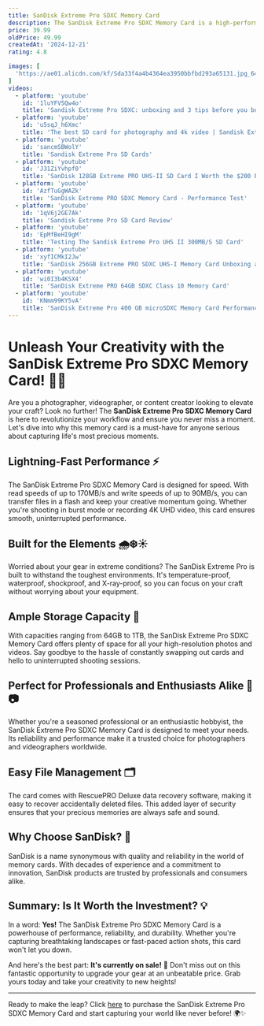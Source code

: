 ```yaml
---
title: SanDisk Extreme Pro SDXC Memory Card
description: The SanDisk Extreme Pro SDXC Memory Card is a high-performance storage solution designed for professional photographers and videographers. It offers fast read and write speeds, making it ideal for capturing high-resolution photos and 4K UHD videos. The card is built to withstand harsh conditions, being temperature-proof, water-proof, shock-proof, and X-ray-proof. It also features UHS Speed Class 3 (U3) and Video Speed Class 30 (V30) ratings, ensuring smooth video recording and quick data transfer. With capacities ranging up to 1TB, it provides ample space for extensive media storage.
price: 39.99
oldPrice: 49.99
createdAt: '2024-12-21'
rating: 4.8

images: [
  'https://ae01.alicdn.com/kf/Sda33f4a4b4364ea3950bbfbd293a65131.jpg_640x640q90.jpg', 'https://m.media-amazon.com/images/I/71cDJUARinL._UX250_.jpg', 'https://m.media-amazon.com/images/I/312ME2n5f+L._CR1,0,638,360_SR342,193_.jpg', 'https://m.media-amazon.com/images/S/aplus-media-library-service-media/3a16b19a-f44a-4ce9-a8a1-ba2ae90a9b39.__CR0,0,300,300_PT0_SX300_V1___.jpg', 'https://ae01.alicdn.com/kf/S7bcb802b47e34e05811dffc85221588an.jpg_640x640q90.jpg', 'http://makerbazar.in/cdn/shop/files/Sandisk-SD-CARD-462x462-1.jpg?v=1701321465', 'https://www.droneblog.com/wp-content/uploads/2022/09/DJI-Phantom-4-Pro-V2.0-–-SD-Card.jpg', 'https://mercyonline.in/wp-content/uploads/2023/03/71vxNRrkjqL.jpg', 'https://global.discourse-cdn.com/flex035/uploads/islainstruments/original/2X/3/3b4e6903e76fd1d56343f94785d8d782012356e3.jpeg', 'https://img.lazcdn.com/g/p/ac658a452e6056ccfb920d40836d8135.png_360x360q75.png_.webp', 'https://static.gopro.com/assets/blta2b8522e5372af40/blt76bc4551fd503661/6487b20a83c7fb21ad5f3bd3/pdp-sd-256gb-image01-1920-2x.png?width=3840&quality=80&auto=webp&disable=upscale', 'https://www.mpb.com/media-service-img-cdn/width=286,quality=90,format=jpeg/media-service/083cfe4a-5f61-4dfb-8d87-93643552195c', 'https://www.ferntech.co.nz/assets/webshop/cms/88/588.jpg?1658891036', 'https://m.media-amazon.com/images/I/51qfpDo7DlL._UX250_.jpg', 'https://m.media-amazon.com/images/I/515kph3J3HL._SY350_PKmb-play-button-overlay_.jpg', 'https://cdn.mos.cms.futurecdn.net/3zLX8wef33JhdkJuS9vZDh-320-80.jpg', 'https://www.diyphotography.net/wp-content/uploads/2018/05/fake_sd_cards_post.jpg', 'https://m.media-amazon.com/images/S/aplus-media-library-service-media/636a1327-8be4-41f4-96c0-fce3fca77291.__CR0,0,600,450_PT0_SX600_V1___.jpg', 'https://www.fullcompass.com/common/products/original/385362.jpg', 'https://m.media-amazon.com/images/S/aplus-media-library-service-media/77431b96-9e60-49f8-890b-9affa96b25c3.__CR0,0,300,225_PT0_SX300_V1___.jpg', 'https://m.media-amazon.com/images/I/81IKg7kj8+L._AC_UF894,1000_QL80_.jpg', 'https://cdn.mos.cms.futurecdn.net/diEBzHvmz4CUpNCRLrgTTb.jpg', 'https://i.ytimg.com/vi/JARJC3jGRko/hq720.jpg?sqp=-oaymwEhCK4FEIIDSFryq4qpAxMIARUAAAAAGAElAADIQj0AgKJD&rs=AOn4CLC8DMFqfQyfsD1sdH9t22xn7u44zg', 'https://m.media-amazon.com/images/S/aplus-media-library-service-media/636a1327-8be4-41f4-96c0-fce3fca77291.__CR0,0,600,450_PT0_SX600_V1___.jpg', 'https://m.media-amazon.com/images/I/71-CHFiqlFL.jpg', 'https://www.flyingtech.co.uk/wp-content/uploads/2024/02/128GB-SanDisk-U1.jpg', 'https://cdn.mos.cms.futurecdn.net/C3RUCBx5GwcQqB8iNRXBie.jpg', 'https://m.media-amazon.com/images/I/81uw6APafvL._UX250_.jpg', 'https://djd1xqjx2kdnv.cloudfront.net/photos/37/60/497495_4503_XL.jpg', 'https://www.zdnet.com/a/img/resize/2fd9173187cd9606e0fad7c6b89cfdb2d47aa811/2024/01/29/b58e474d-d3e3-40e9-a1d5-d32f22fdedc5/sandisk-extreme-microsd-card.jpg?auto=webp&fit=crop&height=900&width=1200', 'https://gbatemp.net/attachments/img_1396-jpg.360842/', 'https://i.ytimg.com/vi/HaL7LbyEpSA/hqdefault.jpg', 'https://i.redd.it/sd-card-for-canon-eos-r6-mark-ii-v0-kty8xophm58d1.jpg?width=1290&format=pjpg&auto=webp&s=d001f20c59442ced0ad1ed8f764e840e6b191621', 'https://m.media-amazon.com/images/I/41XgikkjmzL._SY350_PKmb-play-button-overlay_.jpg', 'https://epiccomputers.co.tz/wp-content/uploads/2022/11/sandisk-extreme-pro-microSDXC-128GB-01.jpg', 'https://m.media-amazon.com/images/S/aplus-media-library-service-media/3df656f7-372d-4822-be79-0852d5bc31fc.__CR0,0,300,300_PT0_SX300_V1___.jpg', 'https://tutt.world/cdn/shop/files/tutt-156-digital-photo-frame-smart-wifi-ips-touch-screen-32gb-storage-frameo-app-128-gb-additional-micro-sd-and-reader-kit-tabletop-or-wall-mounted-gift-ideatut-586181.jpg?v=1732530007', 'https://www.westerndigital.com/content/dam/store/en-us/assets/products/readers/extreme-pro-uhs-ii-usb-3-0-type-c-sd-card-reader-writer/gallery/extreme-pro-uhs-ii-usb-3-0-type-c-sd-card-reader-writer-front.png.thumb.1280.1280.png', 'https://m.media-amazon.com/images/I/91g2XqbgTiL._UX250_.jpg', 'https://i.ebayimg.com/images/g/IRcAAOSwNQ9j7qPU/s-l1600.jpg', 'https://cdn.shortpixel.ai/spai/q_lossy+w_977+to_webp+ret_img/thetechreviewer.com/wp-content/uploads/2018/05/Fake-Versus-Real-Sandisk-SD-Cards.jpg', 'https://www.pcworld.com/wp-content/uploads/2023/04/sandisk-extreme-pro-portable-ssd-100833282-orig.jpg?quality=50&strip=all', 'https://images-na.ssl-images-amazon.com/images/I/81SmwjoafSL._AC_UL495_SR435,495_.jpg', 'https://m.media-amazon.com/images/I/61sMFmLXADL._UX250_.jpg', 'https://m.media-amazon.com/images/I/81uw6APafvL._UX250_.jpg', 'https://images.squarespace-cdn.com/content/v1/569aeb57fd5d084e149e5469/1610649049715-GCJMFJBR67OQF8E1V7MF/2+PNY+Elite+Pro.jpeg', 'https://media.gettyimages.com/id/2159353707/photo/close-up-of-sandisk-sd-memory-card-on-a-white-surface-lafayette-california-june-20-2024.jpg?s=612x612&w=gi&k=20&c=yQ_iIRxE6p7GSVEHM6EUBj0eSDq10MzUTpbNYn45y04=', 'https://mlpnk72yciwc.i.optimole.com/cqhiHLc.IIZS~2ef73/w:334/h:500/q:75/https://bleedingcool.com/wp-content/uploads/2018/12/San-Disk-Ultra-400GB-1.jpg', 'https://www.storagereview.com/wp-content/uploads/2022/06/StorageReview-Sandisk-CFexpress-1.jpg', 'https://www.cined.com/content/uploads/2022/05/SDIM6603-1300x750.jpg', 'https://cdn.shopify.com/s/files/1/1619/4221/files/1_f0545177-a1b9-4a80-af1e-ace441c40c8d.jpg?v=1689229375', 'https://petapixel.com/assets/uploads/2022/05/How-SanDisk-Made-its-New-SD-Cards-Faster-Than-Should-Be-Possible-550x288.jpg', 'https://www.maplin.co.uk/cdn/shop/files/57dfcafa7aff5bc01e710a7c797f796b02ed65f1_619659180768.jpg?v=1727874858&width=400', 'https://ae01.alicdn.com/kf/Sf13cc62d7df5423788233a9c5429b3103.jpg_640x640q90.jpg', 'https://www.bhphotovideo.com/images/fb/sandisk_sddr_409_a46_extreme_pro_sdtm_uhs_ii_1387608.jpg', 'https://njaccessory.com/cdn/shop/products/SDSQXPJ-128G-ANCM3_img2_500x500.jpg?v=1655353392', 'https://m.media-amazon.com/images/I/51MKtbVvbYL._UX250_.jpg', 'https://photographylife.com/wp-content/uploads/2017/08/SD-Memory-Card-Info.png', 'https://leica-camera.com/sites/default/files/styles/meta_tag_product_image/public/pm-38528-SanDisk-Extreme-Pro-SDXC-Card-128GB-170MBs_8686HW992115.png?itok=BFiP5Bfc', 'https://i5.walmartimages.com/asr/6544dda6-ac8f-43ab-bb09-f05792305ac1.3c79511bdf77de3e4204833da5bbf4be.jpeg?odnHeight=264&odnWidth=264&odnBg=FFFFFF', 'https://ae01.alicdn.com/kf/Sb594ecfe5b98456ca78bcc5ca6bfb904C.jpg', 'https://cdn.fstoppers.com/styles/large-16-9/s3/wp-content/uploads/2013/11/Fstoppers-Which-Memory-Card-Size-Should-I-Use.jpg', 'https://s7d6.scene7.com/is/image/bjs/325356', 'https://lookaside.instagram.com/seo/google_widget/crawler/?media_id=3198862272974238781', 'https://starnet.gi/2056-thickbox_default/sandisk-micro-sd-hc-16gb-extreme-pro.jpg', 'https://i.ytimg.com/vi/LWgvnCik8Pg/hq720.jpg?sqp=-oaymwEhCK4FEIIDSFryq4qpAxMIARUAAAAAGAElAADIQj0AgKJD&rs=AOn4CLARTdztLZxaM63TOCiRrISPat4JHA', 'https://image.made-in-china.com/318f0j00FQIfhukqsVca/256sd-mp4.webp', 'https://sandiskproacademy.com/wp-content/uploads/2021/07/sandisk-pro-reader-multi-card-us_1.png', 'https://warehousepk.com/wp-content/uploads/2021/04/636874_1.jpg', 'https://static.wixstatic.com/media/2df8f3_98517d9ca5194886a406bc6c20595be3~mv2.jpg/v1/fill/w_480,h_480,al_c,q_80,usm_0.66_1.00_0.01,enc_auto/2df8f3_98517d9ca5194886a406bc6c20595be3~mv2.jpg', 'https://m.media-amazon.com/images/I/51DGEZGAE8L._UX250_.jpg', 'https://m.media-amazon.com/images/I/81h7MHVbUaL.jpg', 'https://www.sandisk.com/etc/designs/sandisk/canvas/content/sandisk-main/en_us/campaign/landing/ssd-extreme-pro/jcr:content/importer/img/ssd-space.png', 'https://m.media-amazon.com/images/I/81FTDqxBXtL.jpg', 'https://rukminim2.flixcart.com/image/850/1000/xif0q/memory-card/microsdxc/l/h/v/sdsqxaa-128g-gn6mn-sandisk-original-imaggheg6z3zzerk.jpeg?q=90&crop=false', 'https://amateurphotographer.com/wp-content/uploads/sites/7/2022/05/The-SanDisk-PRO-READER-SD-and-microSD-with-new-UHS-I-cards.jpg?w=900', 'https://img.myipadbox.com/upload/store/detail_l/TBD0558088802_B1.jpg', 'https://www.pixelzones.com/cdn/shop/files/6_9917509b-234a-4e7c-a212-323bee610b02.jpg?v=1728651168', 'https://m.media-amazon.com/images/I/718-IRDateL._UX250_.jpg', 'https://www.tiktok.com/api/img/?itemId=7330850000072854830&location=0&aid=1988'
]
videos: 
  - platform: 'youtube'
    id: '1luYFV5Qw4o'
    title: 'Sandisk Extreme Pro SDXC: unboxing and 3 tips before you buy'
  - platform: 'youtube'
    id: 'u5sqJ_h6Xmc'
    title: 'The best SD card for photography and 4k video | Sandisk Extreme Pro UHS I review'
  - platform: 'youtube'
    id: 'sancmSBWolY'
    title: 'Sandisk Extreme Pro SD Cards'
  - platform: 'youtube'
    id: 'J31ZiYvhpf0'
    title: 'SanDisk 128GB Extreme PRO UHS-II SD Card I Worth the $200 Price Tag?'
  - platform: 'youtube'
    id: 'AzfTuGgWAZk'
    title: 'SanDisk Extreme PRO SDXC Memory Card - Performance Test'
  - platform: 'youtube'
    id: '1qV6j2GE7Ak'
    title: 'Sandisk Extreme Pro SD Card Review'
  - platform: 'youtube'
    id: 'EpMfBeHI9gM'
    title: 'Testing The Sandisk Extreme Pro UHS II 300MB/S SD Card'
  - platform: 'youtube'
    id: 'xyfICMkI2Jw'
    title: 'SanDisk 256GB Extreme PRO SDXC UHS-I Memory Card Unboxing and Review - Best SD Card for 4K UHD Video'
  - platform: 'youtube'
    id: 'wi0I3b4KSX4'
    title: 'SanDisk Extreme PRO 64GB SDXC Class 10 Memory Card'
  - platform: 'youtube'
    id: 'KNmm99KY5vA'
    title: 'SanDisk Extreme Pro 400 GB microSDXC Memory Card Performance Test'
---
```


# Unleash Your Creativity with the SanDisk Extreme Pro SDXC Memory Card! 📸💾

Are you a photographer, videographer, or content creator looking to elevate your craft? Look no further! The **SanDisk Extreme Pro SDXC Memory Card** is here to revolutionize your workflow and ensure you never miss a moment. Let's dive into why this memory card is a must-have for anyone serious about capturing life's most precious moments.

## Lightning-Fast Performance ⚡

The SanDisk Extreme Pro SDXC Memory Card is designed for speed. With read speeds of up to 170MB/s and write speeds of up to 90MB/s, you can transfer files in a flash and keep your creative momentum going. Whether you're shooting in burst mode or recording 4K UHD video, this card ensures smooth, uninterrupted performance.

## Built for the Elements 🌧️❄️☀️

Worried about your gear in extreme conditions? The SanDisk Extreme Pro is built to withstand the toughest environments. It's temperature-proof, waterproof, shockproof, and X-ray-proof, so you can focus on your craft without worrying about your equipment.

## Ample Storage Capacity 📂

With capacities ranging from 64GB to 1TB, the SanDisk Extreme Pro SDXC Memory Card offers plenty of space for all your high-resolution photos and videos. Say goodbye to the hassle of constantly swapping out cards and hello to uninterrupted shooting sessions.

## Perfect for Professionals and Enthusiasts Alike 🎥📷

Whether you're a seasoned professional or an enthusiastic hobbyist, the SanDisk Extreme Pro SDXC Memory Card is designed to meet your needs. Its reliability and performance make it a trusted choice for photographers and videographers worldwide.

## Easy File Management 🗂️

The card comes with RescuePRO Deluxe data recovery software, making it easy to recover accidentally deleted files. This added layer of security ensures that your precious memories are always safe and sound.

## Why Choose SanDisk? 🤔

SanDisk is a name synonymous with quality and reliability in the world of memory cards. With decades of experience and a commitment to innovation, SanDisk products are trusted by professionals and consumers alike.

## Summary: Is It Worth the Investment? 💡

In a word: **Yes!** The SanDisk Extreme Pro SDXC Memory Card is a powerhouse of performance, reliability, and durability. Whether you're capturing breathtaking landscapes or fast-paced action shots, this card won't let you down. 

And here's the best part: **It's currently on sale!** 🎉 Don't miss out on this fantastic opportunity to upgrade your gear at an unbeatable price. Grab yours today and take your creativity to new heights!

---

Ready to make the leap? Click [here](#) to purchase the SanDisk Extreme Pro SDXC Memory Card and start capturing your world like never before! 🌍✨